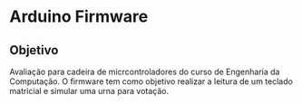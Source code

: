 # Arduino Firmware

## Objetivo
Avaliação para cadeira de micrcontroladores do curso de Engenharia da Computação.
O firmware tem como objetivo realizar a leitura de um teclado matricial e simular uma urna para votação.
